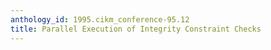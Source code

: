 ```yaml
---
anthology_id: 1995.cikm_conference-95.12
title: Parallel Execution of Integrity Constraint Checks
---
```

